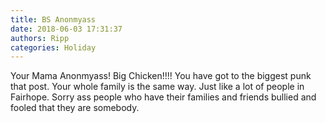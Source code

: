 ```yaml
---
title: BS Anonmyass
date: 2018-06-03 17:31:37
authors: Ripp
categories: Holiday
---
```


 Your Mama Anonmyass!  Big Chicken!!!!  You have got to the biggest punk that post. Your whole family is the same way. Just like a lot of people in Fairhope. Sorry ass people who have their families and friends bullied and fooled that they are somebody.